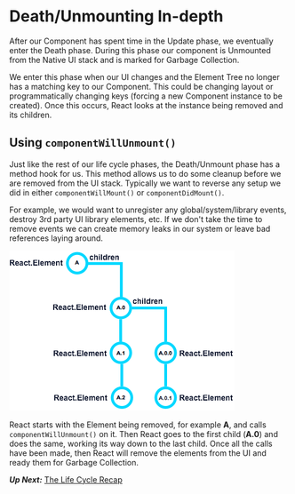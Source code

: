 # Death/Unmounting In-depth
 After our Component has spent time in the Update phase, we eventually enter the Death phase. During this phase our component is Unmounted from the Native UI stack and is marked for Garbage Collection.
 
 We enter this phase when our UI changes and the Element Tree no longer has a matching key to our Component. This could be changing layout or programmatically changing keys (forcing a new Component instance to be created). Once this occurs, React looks at the instance being removed and its children.
 
## Using `componentWillUnmount()`
 Just like the rest of our life cycle phases, the Death/Unmount phase has a method hook for us. This method allows us to do some cleanup before we are removed from the UI stack. Typically we want to reverse any setup we did in either `componentWillMount()` or `componentDidMount()`.
 
 For example, we would want to unregister any global/system/library events, destroy 3rd party UI library elements, etc. If we don't take the time to remove events we can create memory leaks in our system or leave bad references laying around.
 
  ![](birth/react-element-tree.png)
 
 React starts with the Element being removed, for example **A**, and calls `componentWillUnmount()` on it. Then React goes to the first child (**A.0**) and does the same, working its way down to the last child. Once all the calls have been made, then React will remove the elements from the UI and ready them for Garbage Collection.
 
 ***Up Next:*** [The Life Cycle Recap](the_life_cycle_recap.md) 
 

 